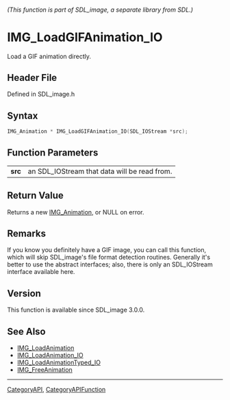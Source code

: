 ###### (This function is part of SDL_image, a separate library from SDL.)
# IMG_LoadGIFAnimation_IO

Load a GIF animation directly.

## Header File

Defined in SDL_image.h

## Syntax

```c
IMG_Animation * IMG_LoadGIFAnimation_IO(SDL_IOStream *src);

```

## Function Parameters

|             |                                              |
| ----------- | -------------------------------------------- |
| **src**     | an SDL_IOStream that data will be read from. |

## Return Value

Returns a new [IMG_Animation](IMG_Animation), or NULL on error.

## Remarks

If you know you definitely have a GIF image, you can call this function,
which will skip SDL_image's file format detection routines. Generally it's
better to use the abstract interfaces; also, there is only an SDL_IOStream
interface available here.

## Version

This function is available since SDL_image 3.0.0.

## See Also

* [IMG_LoadAnimation](IMG_LoadAnimation)
* [IMG_LoadAnimation_IO](IMG_LoadAnimation_IO)
* [IMG_LoadAnimationTyped_IO](IMG_LoadAnimationTyped_IO)
* [IMG_FreeAnimation](IMG_FreeAnimation)

----
[CategoryAPI](CategoryAPI), [CategoryAPIFunction](CategoryAPIFunction)

